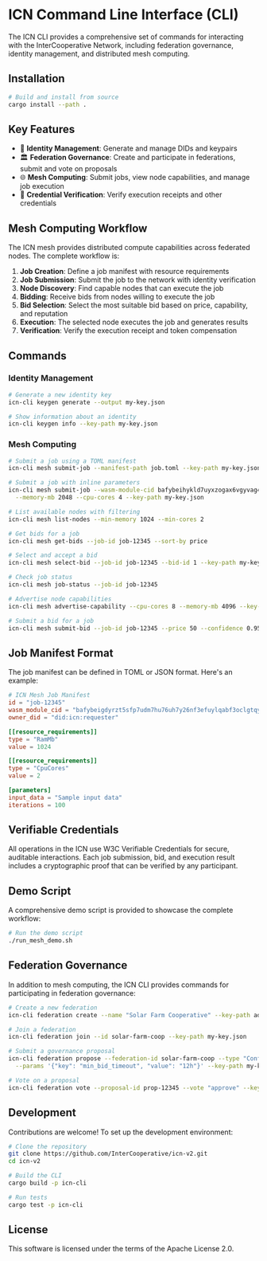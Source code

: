 # ICN Command Line Interface (CLI)

The ICN CLI provides a comprehensive set of commands for interacting with the InterCooperative Network, including federation governance, identity management, and distributed mesh computing.

## Installation

```bash
# Build and install from source
cargo install --path .
```

## Key Features

- 🔑 **Identity Management**: Generate and manage DIDs and keypairs
- 🏛️ **Federation Governance**: Create and participate in federations, submit and vote on proposals
- 🌐 **Mesh Computing**: Submit jobs, view node capabilities, and manage job execution
- 📜 **Credential Verification**: Verify execution receipts and other credentials

## Mesh Computing Workflow

The ICN mesh provides distributed compute capabilities across federated nodes. The complete workflow is:

1. **Job Creation**: Define a job manifest with resource requirements
2. **Job Submission**: Submit the job to the network with identity verification
3. **Node Discovery**: Find capable nodes that can execute the job
4. **Bidding**: Receive bids from nodes willing to execute the job
5. **Bid Selection**: Select the most suitable bid based on price, capability, and reputation
6. **Execution**: The selected node executes the job and generates results
7. **Verification**: Verify the execution receipt and token compensation

## Commands

### Identity Management

```bash
# Generate a new identity key
icn-cli keygen generate --output my-key.json

# Show information about an identity
icn-cli keygen info --key-path my-key.json
```

### Mesh Computing

```bash
# Submit a job using a TOML manifest
icn-cli mesh submit-job --manifest-path job.toml --key-path my-key.json

# Submit a job with inline parameters
icn-cli mesh submit-job --wasm-module-cid bafybeihykld7uyxzogax6vgyvag42y7464eywpf55hnrwvgzxwvjmnx7fy \
  --memory-mb 2048 --cpu-cores 4 --key-path my-key.json

# List available nodes with filtering
icn-cli mesh list-nodes --min-memory 1024 --min-cores 2

# Get bids for a job
icn-cli mesh get-bids --job-id job-12345 --sort-by price

# Select and accept a bid
icn-cli mesh select-bid --job-id job-12345 --bid-id 1 --key-path my-key.json

# Check job status
icn-cli mesh job-status --job-id job-12345

# Advertise node capabilities
icn-cli mesh advertise-capability --cpu-cores 8 --memory-mb 4096 --key-path node-key.json

# Submit a bid for a job
icn-cli mesh submit-bid --job-id job-12345 --price 50 --confidence 0.95 --key-path node-key.json
```

## Job Manifest Format

The job manifest can be defined in TOML or JSON format. Here's an example:

```toml
# ICN Mesh Job Manifest
id = "job-12345"
wasm_module_cid = "bafybeigdyrzt5sfp7udm7hu76uh7y26nf3efuylqabf3oclgtqy55fbzdi"
owner_did = "did:icn:requester"

[[resource_requirements]]
type = "RamMb"
value = 1024

[[resource_requirements]]
type = "CpuCores"
value = 2

[parameters]
input_data = "Sample input data"
iterations = 100
```

## Verifiable Credentials

All operations in the ICN use W3C Verifiable Credentials for secure, auditable interactions. Each job submission, bid, and execution result includes a cryptographic proof that can be verified by any participant.

## Demo Script

A comprehensive demo script is provided to showcase the complete workflow:

```bash
# Run the demo script
./run_mesh_demo.sh
```

## Federation Governance

In addition to mesh computing, the ICN CLI provides commands for participating in federation governance:

```bash
# Create a new federation
icn-cli federation create --name "Solar Farm Cooperative" --key-path admin-key.json

# Join a federation
icn-cli federation join --id solar-farm-coop --key-path my-key.json

# Submit a governance proposal
icn-cli federation propose --federation-id solar-farm-coop --type "ConfigChange" \
  --params '{"key": "min_bid_timeout", "value": "12h"}' --key-path my-key.json

# Vote on a proposal
icn-cli federation vote --proposal-id prop-12345 --vote "approve" --key-path my-key.json
```

## Development

Contributions are welcome! To set up the development environment:

```bash
# Clone the repository
git clone https://github.com/InterCooperative/icn-v2.git
cd icn-v2

# Build the CLI
cargo build -p icn-cli

# Run tests
cargo test -p icn-cli
```

## License

This software is licensed under the terms of the Apache License 2.0. 